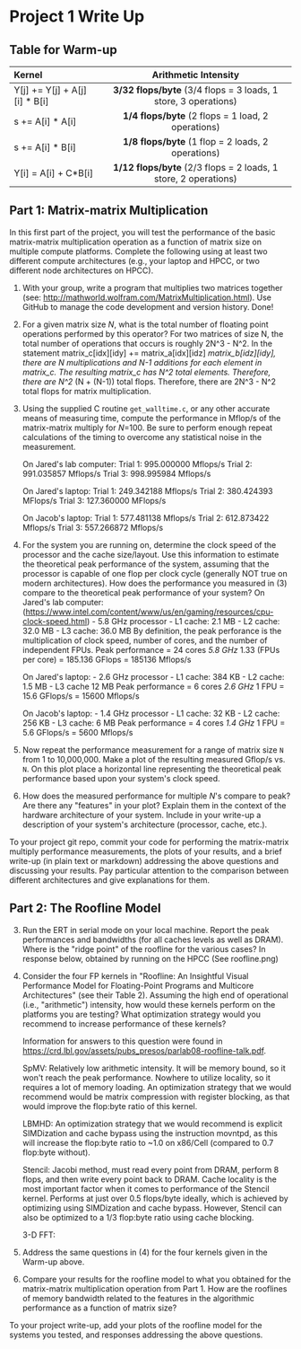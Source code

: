 # Project 1 Write Up

## Table for Warm-up

| Kernel | Arithmetic Intensity |
| :---   | :---:                |
| Y[j] += Y[j] + A[j][i] * B[i] | **3/32 flops/byte** (3/4 flops = 3 loads, 1 store, 3 operations) |
| s += A[i] * A[i] | **1/4 flops/byte** (2 flops = 1 load, 2 operations) |
| s += A[i] * B[i] | **1/8 flops/byte** (1 flop = 2 loads, 2 operations) |
| Y[i] = A[i] + C*B[i] | **1/12 flops/byte** (2/3 flops = 2 loads, 1 store, 2 operations) |

## Part 1: Matrix-matrix Multiplication

In this first part of the project, you will test the performance of the basic matrix-matrix multiplication operation as a function of matrix size on multiple compute platforms. Complete the following using at least two different compute architectures (e.g., your laptop and HPCC, or two different node architectures on HPCC).

1. With your group, write a program that multiplies two matrices together (see: <http://mathworld.wolfram.com/MatrixMultiplication.html>). Use GitHub to manage the code development and version history.
    Done!

2. For a given matrix size _N_, what is the total number of floating point operations performed by this operator?
    For two matrices of size N, the total number of operations that occurs is roughly 2N^3 - N^2. In the statement matrix_c[idx][idy] += matrix_a[idx][idz] _matrix_b[idz][idy], there are N multiplications and N-1 additions for each element in matrix_c. The resulting matrix_c has N^2 total elements. Therefore, there are N^2_ (N + (N-1)) total flops. Therefore, there are 2N^3 - N^2 total flops for matrix multiplication.

3. Using the supplied C routine `get_walltime.c`, or any other accurate means of measuring time, compute the performance in Mflop/s of the matrix-matrix multiply for _N_=100\. Be sure to perform enough repeat calculations of the timing to overcome any statistical noise in the measurement.

    On Jared's lab computer:
        Trial 1: 995.000000 Mflops/s
        Trial 2: 991.035857 Mflops/s
        Trial 3: 998.995984 Mflops/s

    On Jared's laptop:
        Trial 1: 249.342188 Mflops/s
        Trial 2: 380.424393 MFlops/s
        Trial 3: 127.360000 MFlops/s

    On Jacob's laptop:
        Trial 1: 577.481138 Mflops/s
        Trial 2: 612.873422 Mflops/s
        Trial 3: 557.266872 Mflops/s

4. For the system you are running on, determine the clock speed of the processor and the cache size/layout. Use this information to estimate the theoretical peak performance of the system, assuming that the processor is capable of one flop per clock cycle (generally NOT true on modern architectures). How does the performance you measured in (3) compare to the theoretical peak performance of your system?
    On Jared's lab computer: (<https://www.intel.com/content/www/us/en/gaming/resources/cpu-clock-speed.html>)
        - 5.8 GHz processor
        - L1 cache: 2.1 MB
        - L2 cache: 32.0 MB
        - L3 cache: 36.0 MB
    By definition, the peak perforance is the multiplication of clock speed, number of cores, and the number of independent FPUs.
    Peak performance = 24 cores _5.8 GHz_ 1.33 (FPUs per core)  = 185.136 GFlops = 185136 Mflops/s

    On Jared's laptop:
        - 2.6 GHz processor
        - L1 cache: 384 KB
        - L2 cache: 1.5 MB
        - L3 cache 12 MB
    Peak performance = 6 cores _2.6 GHz_ 1 FPU = 15.6 GFlops/s = 15600 Mflops/s

    On Jacob's laptop:
        - 1.4 GHz processor
        - L1 cache: 32 KB
        - L2 cache: 256 KB
        - L3 cache: 6 MB
    Peak performance = 4 cores _1.4 GHz_ 1 FPU = 5.6 GFlops/s = 5600 Mflops/s

5. Now repeat the performance measurement for a range of matrix size `N` from 1 to 10,000,000. Make a plot of the resulting measured Gflop/s vs. `N`. On this plot place a horizontal line representing the theoretical peak performance based upon your system's clock speed.

6. How does the measured performance for multiple _N_'s compare to peak? Are there any "features" in your plot? Explain them in the context of the hardware architecture of your system. Include in your write-up a description of your system's architecture (processor, cache, etc.).

To your project git repo, commit your code for performing the matrix-matrix multiply performance measurements, the plots of your results, and a brief write-up (in plain text or markdown) addressing the above questions and discussing your results. Pay particular attention to the comparison between different architectures and give explanations for them.

## Part 2: The Roofline Model

3. Run the ERT in serial mode on your local machine. Report the peak performances and bandwidths (for all caches levels as well as DRAM). Where is the "ridge point" of the roofline for the various cases?
    In response below, obtained by running on the HPCC (See roofline.png)

4. Consider the four FP kernels in "Roofline: An Insightful Visual Performance Model for Floating-Point Programs and Multicore Architectures" (see their Table 2). Assuming the high end of operational (i.e., "arithmetic") intensity, how would these kernels perform on the platforms you are testing? What optimization strategy would you recommend to increase performance of these kernels?

    Information for answers to this question were found in <https://crd.lbl.gov/assets/pubs_presos/parlab08-roofline-talk.pdf>.

    SpMV: Relatively low arithmetic intensity. It will be memory bound, so it won't reach the peak performance. Nowhere to utilize locality, so it requires a lot of memory loading. An optimization strategy that we would recommend would be matrix compression with register blocking, as that would improve the flop:byte ratio of this kernel.

    LBMHD: An optimization strategy that we would recommend is explicit SIMDization and cache bypass using the instruction movntpd, as this will increase the flop:byte ratio to ~1.0 on x86/Cell (compared to 0.7 flop:byte without).

    Stencil: Jacobi method, must read every point from DRAM, perform 8 flops, and then write every point back to DRAM. Cache locality is the most important factor when it comes to performance of the Stencil kernel. Performs at just over 0.5 flops/byte ideally, which is achieved by optimizing using SIMDization and cache bypass. However, Stencil can also be optimized to a 1/3 flop:byte ratio using cache blocking.

    3-D FFT:

5. Address the same questions in (4) for the four kernels given in the Warm-up above.

6. Compare your results for the roofline model to what you obtained for the matrix-matrix multiplication operation from Part 1. How are the rooflines of memory bandwidth related to the features in the algorithmic performance as a function of matrix size?

To your project write-up, add your plots of the roofline model for the systems you tested, and responses addressing the above questions.
